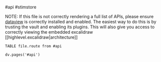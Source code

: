 #api #stimstore

NOTE: If this file is not correctly rendering a full list of APIs, please ensure [dataview](https://github.com/blacksmithgu/obsidian-dataview) is correctly installed and enabled. The easiest way to do this is by trusting the vault and enabling its plugins. This will also give you access to correctly viewing the embedded excalidraw [[highlevel.excalidraw|architecture]] 

```dataview
TABLE file.route from #api 
```

```dataviewjs
dv.pages('#api')
```
